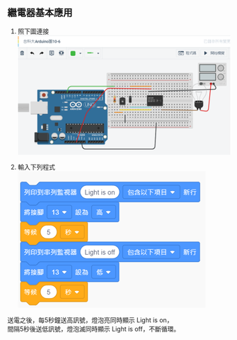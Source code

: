 ## 繼電器基本應用

1. 照下圖連接<br>
![10-6.PNG](10-6.PNG)

2. 輸入下列程式<br>
![10-8.PNG](10-8.PNG)

送電之後，每5秒鐘送高訊號，燈泡亮同時顯示 Light is on，<br>
間隔5秒後送低訊號，燈泡滅同時顯示 Light is off，不斷循環。
